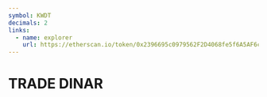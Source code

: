 ```yaml
---
symbol: KWDT
decimals: 2
links:
  - name: explorer
    url: https://etherscan.io/token/0x2396695c0979562F2D4068fe5f6A5AF6c838F15c
---
```


# TRADE DINAR
